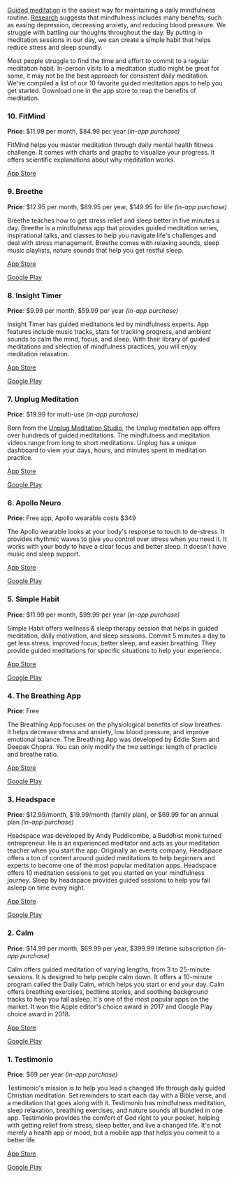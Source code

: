 [Guided meditation](https://testimon.io/christian-meditation) is the easiest way for maintaining a daily mindfulness routine. [Research](https://nccih.nih.gov/health/meditation/overview.htm#hed2) suggests that mindfulness includes many benefits, such as easing depression, decreasing anxiety, and reducing blood pressure. We struggle with battling our thoughts throughout the day. By putting in meditation sessions in our day, we can create a simple habit that helps reduce stress and sleep soundly. 
 
Most people struggle to find the time and effort to commit to a regular meditation habit. In-person visits to a meditation studio might be great for some, it may not be the best approach for consistent daily meditation. We've compiled a list of our 10 favorite guided meditation apps to help you get started. Download one in the app store to reap the benefits of meditation.
 
### 10. FitMind
 
**Price**: $11.99 per month, $84.99 per year *(in-app purchase)*
 
FitMind helps you master meditation through daily mental health fitness challenge. It comes with charts and graphs to visualize your progress. It offers scientific explanations about why meditation works. 
 
[App Store](https://apps.apple.com/us/app/fitmind-meditation-training/id1474170096?_branch_match_id=500782961958604484)
 
### 9. Breethe
 
**Price**: $12.95 per month, $89.95 per year, $149.95 for life *(in-app purchase)*
 
Breethe teaches how to get stress relief and sleep better in five minutes a day. Breethe is a mindfulness app that provides guided meditation series, inspirational talks, and classes to help you navigate life's challenges and deal with stress management. Breethe comes with relaxing sounds, sleep music playlists, nature sounds that help you get restful sleep. 
 
[App Store](https://itunes.apple.com/app/id920161006?mt=8)

[Google Play](https://play.google.com/store/apps/details?id=com.Meditation.app&hl=en_US)
 
### 8. Insight Timer
 
**Price**: $9.99 per month, $59.99 per year *(in-app purchase)*
 
Insight Timer has guided meditations led by mindfulness experts. App features include music tracks, stats for tracking progress, and ambient sounds to calm the mind, focus, and sleep. With their library of guided meditations and selection of mindfulness practices, you will enjoy meditation relaxation.
 
[App Store](https://apps.apple.com/us/app/zen-timer-meditation-timer/id337472899)

[Google Play](https://play.google.com/store/apps/details?id=com.spotlightsix.zentimerlite2)
 
### 7. Unplug Meditation
 
**Price**: $19.99 for multi-use *(in-app purchase)*
 
Born from the [Unplug Meditation Studio](https://www.unplug.com/), the Unplug meditation app offers over hundreds of guided meditations. The mindfulness and meditation videos range from long to short meditations. Unplug has a unique dashboard to view your days, hours, and minutes spent in meditation practice. 
 
[App Store](https://apps.apple.com/us/app/unplug-meditation-guided-meditation/id1188080269?ign-mpt=uo%3D2)

[Google Play](https://play.google.com/store/apps/details?id=tv.vhx.unplugmeditation)
 
### 6. Apollo Neuro
 
**Price**: Free app, Apollo wearable costs $349
 
The Apollo wearable looks at your body's response to touch to de-stress. It provides rhythmic waves to give you control over stress when you need it. It works with your body to have a clear focus and better sleep. It doesn't have music and sleep support. 
 
[App Store](https://apps.apple.com/us/app/apollo-neuro/id1457385148)

[Google Play](https://play.google.com/store/apps/details?id=com.apolloneuro)
 
### 5. Simple Habit
 
**Price**: $11.99 per month, $99.99 per year *(in-app purchase)*
 
Simple Habit offers wellness & sleep therapy session that helps in guided meditation, daily motivation, and sleep sessions. Commit 5 minutes a day to get less stress, improved focus, better sleep, and easier breathing. They provide guided meditations for specific situations to help your experience.
 
[App Store](https://itunes.apple.com/us/app/simple-habit-meditation/id1093360165?mt=8)

[Google Play](https://play.google.com/store/apps/details?id=com.simplehabit.simplehabitapp)
 
### 4. The Breathing App
 
**Price**: Free
 
The Breathing App focuses on the physiological benefits of slow breathes. It helps decrease stress and anxiety, low blood pressure, and improve emotional balance. The Breathing App was developed by Eddie Stern and Deepak Chopra. You can only modify the two settings: length of practice and breathe ratio.
 
[App Store](https://itunes.apple.com/us/app/the-breathing-app/id1285982210?mt=8)

[Google Play](https://play.google.com/store/apps/details?id=org.ayny.breathingapp&hl=en_US)
 
### 3. Headspace
 
**Price**: $12.99/month, $19.99/month (family plan), or $69.99 for an annual plan *(in-app purchase)*
 
Headspace was developed by Andy Puddicombe, a Buddhist monk turned entrepreneur. He is an experienced meditator and acts as your meditation teacher when you start the app. Originally an events company, Headspace offers a ton of content around guided meditations to help beginners and experts to become one of the most popular meditation apps. Headspace offers 10 meditation sessions to get you started on your mindfulness journey. Sleep by headspace provides guided sessions to help you fall asleep on time every night.
 
[App Store](https://itunes.apple.com/us/app/headspace-meditation-sleep/id493145008?mt=8)

[Google Play](https://play.google.com/store/apps/details?id=com.getsomeheadspace.android&hl=en_US)
 
### 2. Calm
 
**Price**: $14.99 per month, $69.99 per year, $399.99 lifetime subscription *(in-app purchase)*
 
Calm offers guided meditation of varying lengths, from 3 to 25-minute sessions. It is designed to help people calm down. It offers a 10-minute program called the Daily Calm, which helps you start or end your day. Calm offers breathing exercises, bedtime stories, and soothing background tracks to help you fall asleep. It's one of the most popular apps on the market. It won the Apple editor's choice award in 2017 and Google Play choice award in 2018.
 
[App Store](https://itunes.apple.com/us/app/calm.com/id571800810)

[Google Play](https://play.google.com/store/apps/details?id=com.calm.android)
 
### 1. Testimonio
 
**Price**: $69 per year *(in-app purchase)*
 
Testimonio's mission is to help you lead a changed life through daily guided Christian meditation. Set reminders to start each day with a Bible verse, and a meditation that goes along with it. Testimonio has mindfulness meditation, sleep relaxation, breathing exercises, and nature sounds all bundled in one app. Testimonio provides the comfort of God right to your pocket, helping with getting relief from stress, sleep better, and live a changed life. It's not merely a health app or mood, but a mobile app that helps you commit to a better life.
 
[App Store](https://testimon.io)

[Google Play](https://testimon.io)
 
 

